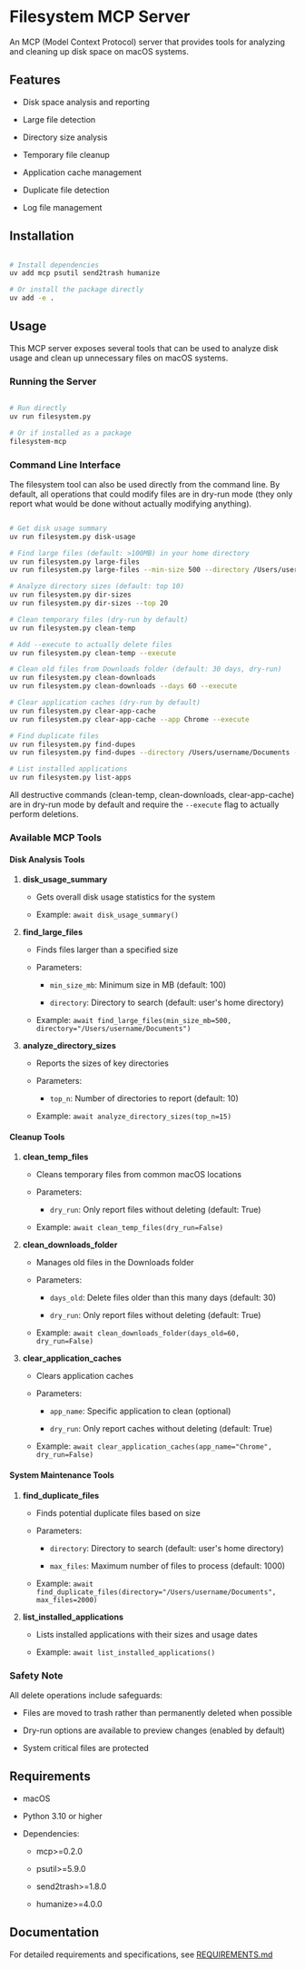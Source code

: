 # Filesystem MCP Server

An MCP (Model Context Protocol) server that provides tools for analyzing and cleaning up disk space on macOS systems.

## Features


- Disk space analysis and reporting

- Large file detection

- Directory size analysis

- Temporary file cleanup

- Application cache management

- Duplicate file detection

- Log file management

## Installation

```bash

# Install dependencies
uv add mcp psutil send2trash humanize

# Or install the package directly
uv add -e .

```

## Usage

This MCP server exposes several tools that can be used to analyze disk usage and clean up unnecessary files on macOS systems.

### Running the Server

```bash

# Run directly
uv run filesystem.py

# Or if installed as a package
filesystem-mcp

```

### Command Line Interface

The filesystem tool can also be used directly from the command line. By default, all operations that could modify files are in dry-run mode (they only report what would be done without actually modifying anything).

```bash

# Get disk usage summary
uv run filesystem.py disk-usage

# Find large files (default: >100MB) in your home directory
uv run filesystem.py large-files
uv run filesystem.py large-files --min-size 500 --directory /Users/username/Documents

# Analyze directory sizes (default: top 10)
uv run filesystem.py dir-sizes
uv run filesystem.py dir-sizes --top 20

# Clean temporary files (dry-run by default)
uv run filesystem.py clean-temp

# Add --execute to actually delete files
uv run filesystem.py clean-temp --execute

# Clean old files from Downloads folder (default: 30 days, dry-run)
uv run filesystem.py clean-downloads
uv run filesystem.py clean-downloads --days 60 --execute

# Clear application caches (dry-run by default)
uv run filesystem.py clear-app-cache
uv run filesystem.py clear-app-cache --app Chrome --execute

# Find duplicate files
uv run filesystem.py find-dupes
uv run filesystem.py find-dupes --directory /Users/username/Documents --max-files 2000

# List installed applications
uv run filesystem.py list-apps

```

All destructive commands (clean-temp, clean-downloads, clear-app-cache) are in dry-run mode by default and require the `--execute` flag to actually perform deletions.

### Available MCP Tools

#### Disk Analysis Tools


1. **disk_usage_summary**

   - Gets overall disk usage statistics for the system

   - Example: `await disk_usage_summary()`


2. **find_large_files**

   - Finds files larger than a specified size

   - Parameters:

     - `min_size_mb`: Minimum size in MB (default: 100)

     - `directory`: Directory to search (default: user's home directory)

   - Example: `await find_large_files(min_size_mb=500, directory="/Users/username/Documents")`


3. **analyze_directory_sizes**

   - Reports the sizes of key directories

   - Parameters:

     - `top_n`: Number of directories to report (default: 10)

   - Example: `await analyze_directory_sizes(top_n=15)`

#### Cleanup Tools


1. **clean_temp_files**

   - Cleans temporary files from common macOS locations

   - Parameters:

     - `dry_run`: Only report files without deleting (default: True)

   - Example: `await clean_temp_files(dry_run=False)`


2. **clean_downloads_folder**

   - Manages old files in the Downloads folder

   - Parameters:

     - `days_old`: Delete files older than this many days (default: 30)

     - `dry_run`: Only report files without deleting (default: True)

   - Example: `await clean_downloads_folder(days_old=60, dry_run=False)`


3. **clear_application_caches**

   - Clears application caches

   - Parameters:

     - `app_name`: Specific application to clean (optional)

     - `dry_run`: Only report caches without deleting (default: True)

   - Example: `await clear_application_caches(app_name="Chrome", dry_run=False)`

#### System Maintenance Tools


1. **find_duplicate_files**

   - Finds potential duplicate files based on size

   - Parameters:

     - `directory`: Directory to search (default: user's home directory)

     - `max_files`: Maximum number of files to process (default: 1000)

   - Example: `await find_duplicate_files(directory="/Users/username/Documents", max_files=2000)`


2. **list_installed_applications**

   - Lists installed applications with their sizes and usage dates

   - Example: `await list_installed_applications()`

### Safety Note

All delete operations include safeguards:

- Files are moved to trash rather than permanently deleted when possible

- Dry-run options are available to preview changes (enabled by default)

- System critical files are protected

## Requirements


- macOS

- Python 3.10 or higher

- Dependencies:

  - mcp>=0.2.0

  - psutil>=5.9.0

  - send2trash>=1.8.0

  - humanize>=4.0.0

## Documentation

For detailed requirements and specifications, see [REQUIREMENTS.md](./REQUIREMENTS.md)
